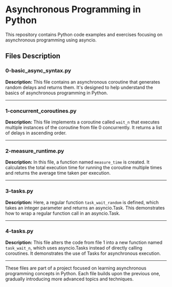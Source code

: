 # Asynchronous Programming in Python

This repository contains Python code examples and exercises focusing on asynchronous programming using asyncio.

## Files Description

### 0-basic_async_syntax.py

**Description:** 
This file contains an asynchronous coroutine that generates random delays and returns them. It's designed to help understand the basics of asynchronous programming in Python.

---

### 1-concurrent_coroutines.py

**Description:** 
This file implements a coroutine called `wait_n` that executes multiple instances of the coroutine from file 0 concurrently. It returns a list of delays in ascending order.

---

### 2-measure_runtime.py

**Description:** 
In this file, a function named `measure_time` is created. It calculates the total execution time for running the coroutine multiple times and returns the average time taken per execution.

---

### 3-tasks.py

**Description:** 
Here, a regular function `task_wait_random` is defined, which takes an integer parameter and returns an asyncio.Task. This demonstrates how to wrap a regular function call in an asyncio.Task.

---

### 4-tasks.py

**Description:** 
This file alters the code from file 1 into a new function named `task_wait_n`, which uses asyncio.Tasks instead of directly calling coroutines. It demonstrates the use of Tasks for asynchronous execution.

---

These files are part of a project focused on learning asynchronous programming concepts in Python. Each file builds upon the previous one, gradually introducing more advanced topics and techniques.
